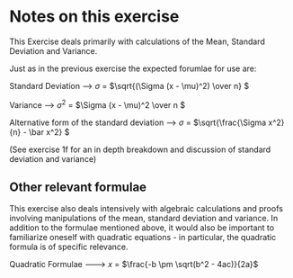 # Notes on this exercise

This Exercise deals primarily with calculations of the Mean, Standard Deviation and Variance.

Just as in the previous exercise the expected forumlae for use are:

Standard Deviation --> $\sigma$ = $\sqrt{(\Sigma (x - \mu)^2) \over n} $

Variance --> $\sigma^2$ = $\Sigma (x - \mu)^2 \over n $

Alternative form of the standard deviation --> $\sigma$ = $\sqrt{\frac{\Sigma x^2}{n} - \bar x^2} $

(See exercise 1f for an in depth breakdown and discussion of standard deviation and variance)

## Other relevant formulae

This exercise also deals intensively with algebraic calculations and proofs involving manipulations of the mean, standard deviation and variance. In addition to the
formulae mentioned above, it would also be important to familiarize oneself with quadratic equations - in particular, the quadratic formula is of specific relevance.

Quadratic Formulae ---> $x$ = $\frac{-b \pm \sqrt(b^2 - 4ac)}{2a}$ 

